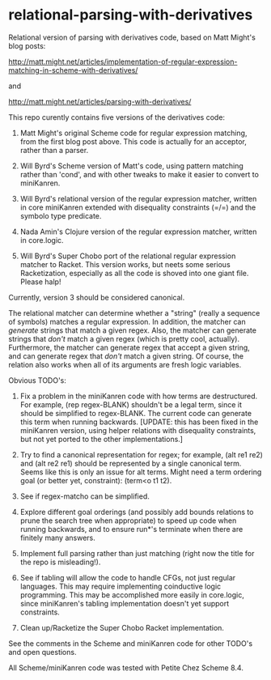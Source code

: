 relational-parsing-with-derivatives
===================================

Relational version of parsing with derivatives code, based on Matt Might's blog posts:

http://matt.might.net/articles/implementation-of-regular-expression-matching-in-scheme-with-derivatives/

and

http://matt.might.net/articles/parsing-with-derivatives/

This repo curently contains five versions of the derivatives code:

1. Matt Might's original Scheme code for regular expression matching, from the first blog post above.  This code is actually for an acceptor, rather than a parser.

2. Will Byrd's Scheme version of Matt's code, using pattern matching rather than 'cond', and with other tweaks to make it easier to convert to miniKanren.

3. Will Byrd's relational version of the regular expression matcher, written in core miniKanren extended with disequality constraints (=/=) and the symbolo type predicate.

4. Nada Amin's Clojure version of the regular expression matcher, written in core.logic.

5. Will Byrd's Super Chobo port of the relational regular expression matcher to Racket.  This version works, but neets some serious Racketization, especially as all the code is shoved into one giant file.  Please halp!

Currently, version 3 should be considered canonical.

The relational matcher can determine whether a "string" (really a sequence of symbols) matches a regular expression.  In addition, the matcher can *generate* strings that match a given regex.  Also, the matcher can generate strings that *don't* match a given regex (which is pretty cool, actually).  Furthermore, the matcher can generate regex that accept a given string, and can generate regex that *don't* match a given string.  Of course, the relation also works when all of its arguments are fresh logic variables.

Obvious TODO's:

1. Fix a problem in the miniKanren code with how terms are destructured.  For example, (rep regex-BLANK) shouldn't be a legal term, since it should be simplified to regex-BLANK.  The current code can generate this term when running backwards. [UPDATE: this has been fixed in the miniKanren version, using helper relations with disequality constraints, but not yet ported to the other implementations.]

2. Try to find a canonical representation for regex; for example, (alt re1 re2) and (alt re2 re1) should be represented by a single canonical term.  Seems like this is only an issue for alt terms.  Might need a term ordering goal (or better yet, constraint): (term<o t1 t2).

3. See if regex-matcho can be simplified.

4. Explore different goal orderings (and possibly add bounds relations to prune the search tree when appropriate) to speed up code when running backwards, and to ensure run*'s terminate when there are finitely many answers.

5. Implement full parsing rather than just matching (right now the title for the repo is misleading!).

6. See if tabling will allow the code to handle CFGs, not just regular languages.  This may require implementing coinductive logic programming.  This may be accomplished more easily in core.logic, since miniKanren's tabling implementation doesn't yet support constraints.

7. Clean up/Racketize the Super Chobo Racket implementation.

See the comments in the Scheme and miniKanren code for other TODO's and open questions.

All Scheme/miniKanren code was tested with Petite Chez Scheme 8.4.